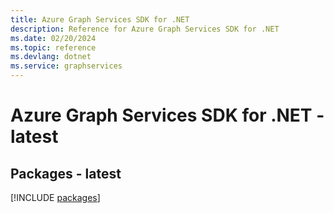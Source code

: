 ```yaml
---
title: Azure Graph Services SDK for .NET
description: Reference for Azure Graph Services SDK for .NET
ms.date: 02/20/2024
ms.topic: reference
ms.devlang: dotnet
ms.service: graphservices
---
```

# Azure Graph Services SDK for .NET - latest
## Packages - latest
[!INCLUDE [packages](graph-services-index.md)]